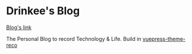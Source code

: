 # Drinkee's Blog
[Blog's link](https://drinkeewu.github.io/)

The Personal Blog to record Technology & Life. Build in [vuepress-theme-reco](https://github.com/vuepress-reco/vuepress-theme-reco)
